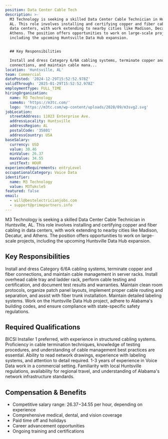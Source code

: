 ```yaml
---
position: Data Center Cable Tech
description: >-
  M3 Technology is seeking a skilled Data Center Cable Technician in Huntsville,
  AL. This role involves installing and certifying copper and fiber cabling in
  data centers, with work extending to nearby cities like Madison, Decatur, and
  Athens. The position offers opportunities to work on large-scale projects,
  including the upcoming Huntsville Data Hub expansion.


  ## Key Responsibilities

  Install and dress Category 6/6A cabling systems, terminate copper and fiber
  connections, and maintain cable mana...
location: 'Huntsville, AL'
team: Commercial
datePosted: '2024-12-29T15:52:52.978Z'
validThrough: '2025-01-29T15:52:52.978Z'
employmentType: FULL_TIME
hiringOrganization:
  name: M3 Technology
  sameAs: 'https://m3tc.com/'
  logo: 'https://m3tc.com/wp-content/uploads/2020/09/m3svg2.svg'
jobLocation:
  streetAddress: 11023 Enterprise Ave.
  addressLocality: Huntsville
  addressRegion: AL
  postalCode: '35801'
  addressCountry: USA
baseSalary:
  currency: USD
  value: 30.46
  minValue: 26.37
  maxValue: 34.55
  unitText: HOUR
experienceRequirements: entryLevel
occupationalCategory: Voice Data
identifier:
  name: M3 Technology
  value: M3Tukcle5
featured: false
email:
  - will@bestelectricianjobs.com
  - support@primepartners.info
---
```




M3 Technology is seeking a skilled Data Center Cable Technician in Huntsville, AL. This role involves installing and certifying copper and fiber cabling in data centers, with work extending to nearby cities like Madison, Decatur, and Athens. The position offers opportunities to work on large-scale projects, including the upcoming Huntsville Data Hub expansion.

## Key Responsibilities
Install and dress Category 6/6A cabling systems, terminate copper and fiber connections, and maintain cable management in server racks. Install overhead cable tray and ladder rack, perform cable testing and certification, and document test results and warranties. Maintain clean room protocols, organize patch panel layouts, implement proper cable routing and separation, and assist with fiber trunk installation. Maintain detailed labeling systems. Work on the Huntsville Data Hub project, adhere to Alabama's building codes, and ensure compliance with state-specific safety regulations.

## Required Qualifications
BICSI Installer 1 preferred, with experience in structured cabling systems. Proficiency in cable termination techniques, knowledge of testing procedures, and understanding of cable management best practices are essential. Ability to read network drawings, experience with labeling systems, and attention to detail required. 1-3 years of experience in Voice Data work in a commercial setting. Familiarity with local Huntsville regulations, availability for regional travel, and understanding of Alabama's network infrastructure standards.

## Compensation & Benefits
- Competitive salary range: $26.37-$34.55 per hour, depending on experience
- Comprehensive medical, dental, and vision coverage
- Paid time off and holidays
- Career advancement opportunities
- Ongoing training and certifications
